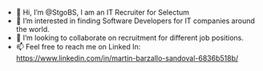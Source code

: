 - 👋 Hi, I’m @StgoBS, I am an IT Recruiter for Selectum
- 👀 I’m interested in finding Software Developers for IT companies around the world.
- 💞️ I’m looking to collaborate on recruitment for different job positions.
- 📫 Feel free to reach me on Linked In: https://www.linkedin.com/in/martin-barzallo-sandoval-6836b518b/

<!---
StgoBS/StgoBS is a ✨ special ✨ repository because its `README.md` (this file) appears on your GitHub profile.
You can click the Preview link to take a look at your changes.
---
